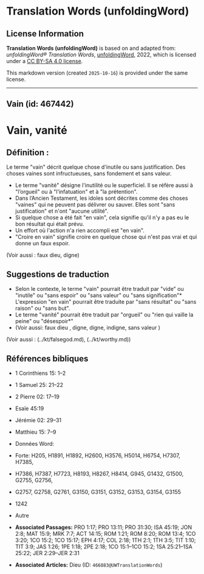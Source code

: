 # Translation Words (unfoldingWord)

## License Information

**Translation Words (unfoldingWord)** is based on and adapted from: _unfoldingWord® Translation Words_, [unfoldingWord](https://unfoldingword.org/utw), 2022, which is licensed under a [CC BY-SA 4.0 license](https://creativecommons.org/licenses/by-sa/4.0/legalcode.en).

This markdown version (created `2025-10-16`) is provided under the same license.



--------------------------------

## Vain (id: 467442)

Vain, vanité
============

Définition :
------------

Le terme "vain" décrit quelque chose d'inutile ou sans justification. Des choses vaines sont infructueuses, sans fondement et sans valeur.

* Le terme "vanité" désigne l'inutilité ou le superficiel. Il se réfère aussi à "l’orgueil" ou à "l’infatuation" et à "la prétention".
* Dans l’Ancien Testament, les idoles sont décrites comme des choses "vaines" qui ne peuvent pas délivrer ou sauver. Elles sont "sans justification" et n'ont "aucune utilité".
* Si quelque chose a été fait "en vain", cela signifie qu'il n'y a pas eu le bon résultat qui était prévu.
* Un effort où l'action n'a rien accompli est "en vain".
* "Croire en vain" signifie croire en quelque chose qui n'est pas vrai et qui donne un faux espoir.

(Voir aussi : faux dieu, digne)

Suggestions de traduction
-------------------------

* Selon le contexte, le terme "vain" pourrait être traduit par "vide" ou "inutile" ou "sans espoir" ou "sans valeur" ou "sans signification"\* L'expression "en vain" pourrait être traduite par "sans résultat" ou "sans raison" ou "sans but".
* Le terme "vanité" pourrait être traduit par "orgueil" ou "rien qui vaille la peine" ou "désespoir\*"
* (Voir aussi: faux dieu , digne, digne, indigne, sans valeur )

(Voir aussi : (../kt/falsegod.md), (../kt/worthy.md))

Références bibliques
--------------------

* 1 Corinthiens 15: 1–2
* 1 Samuel 25: 21–22
* 2 Pierre 02: 17–19
* Esaïe 45:19
* Jérémie 02: 29–31
* Matthieu 15: 7–9
* Données Word:
* Forte: H205, H1891, H1892, H2600, H3576, H5014, H6754, H7307, H7385,
* H7386, H7387, H7723, H8193, H8267, H8414, G945, G1432, G1500, G2755, G2756,
* G2757, G2758, G2761, G3150, G3151, G3152, G3153, G3154, G3155
* 1242
* Autre

* **Associated Passages:** PRO 1:17; PRO 13:11; PRO 31:30; ISA 45:19; JON 2:8; MAT 15:9; MRK 7:7; ACT 14:15; ROM 1:21; ROM 8:20; ROM 13:4; 1CO 3:20; 1CO 15:2; 1CO 15:17; EPH 4:17; COL 2:18; 1TH 2:1; 1TH 3:5; TIT 1:10; TIT 3:9; JAS 1:26; 1PE 1:18; 2PE 2:18; 1CO 15:1–1CO 15:2; 1SA 25:21–1SA 25:22; JER 2:29–JER 2:31
* **Associated Articles:** Dieu (ID: `466883@UWTranslationWords`)

